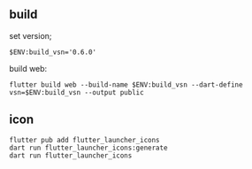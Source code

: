 ## build

set version;

```
$ENV:build_vsn='0.6.0'
```

build web:

```
flutter build web --build-name $ENV:build_vsn --dart-define vsn=$ENV:build_vsn --output public
```

## icon 

```
flutter pub add flutter_launcher_icons
dart run flutter_launcher_icons:generate
dart run flutter_launcher_icons
```
